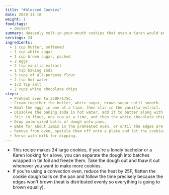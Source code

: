 ```yaml
---
title: "#blessed Cookies"
date: 2020-11-18
weight: 1
food/tags:
  - dessert
summary: Heavenly melt-in-your-mouth cookies that even a Karen would enjoy.
servings: 24
ingredients:
  - 1 cup butter, softened
  - 1 cup white sugar
  - 1 cup brown sugar, packed
  - 2 eggs
  - 2 tsp vanilla extract
  - 1 tsp baking soda
  - 3 cups of all-purpose flour
  - 2 tsp hot water
  - 1/2 tsp salt
  - 2 cups white chocolate chips
steps:
  - Preheat oven to 350F/175C.
  - Cream together the butter, white sugar, brown sugar until smooth.
  - Beat the eggs in one at a time, then stir in the vanilla extract.
  - Dissolve the baking soda in hot water, add it to batter along with salt.
  - Stir in flour, one cup at a time, and then the white chocolate chips.
  - Drop palm-sized balls of dough onto pans.
  - Bake for about 12min in the preheated oven, or until the edges are nicely browned.
  - Remove from oven, spatula them off onto a plate and let the cookies rest for 1min.
  - Serve with milk for dipping.
---
```

- This recipe makes 24 large cookies, if you're a lonely bachelor or a Karen looking for a love, you can separate the dough into batches wrapped in tin foil and freeze them. Take the dough out and thaw it out whenever you want to make more cookies.
- If you're using a convection oven, reduce the heat by 25F, flatten the cookie dough balls on the pan and follow the time precisely because the edges won't brown (heat is distributed evenly so everything is going to brown equally).
